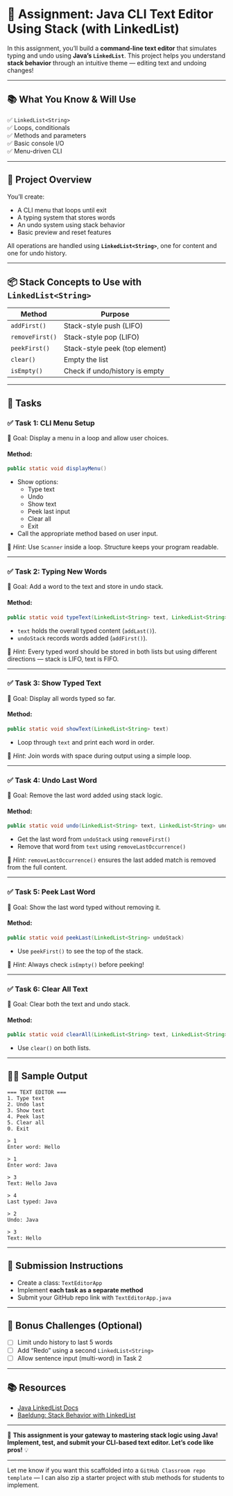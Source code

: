 # **📝 Assignment: Java CLI Text Editor Using Stack (with LinkedList)**

In this assignment, you’ll build a **command-line text editor** that simulates typing and undo using **Java’s `LinkedList`**. This project helps you understand **stack behavior** through an intuitive theme — editing text and undoing changes!

---

## **📚 What You Know & Will Use**

✅ `LinkedList<String>`  
✅ Loops, conditionals  
✅ Methods and parameters  
✅ Basic console I/O  
✅ Menu-driven CLI


---

## **🧭 Project Overview**

You’ll create:
- A CLI menu that loops until exit
- A typing system that stores words
- An undo system using stack behavior
- Basic preview and reset features

All operations are handled using **`LinkedList<String>`**, one for content and one for undo history.

---

## **📦 Stack Concepts to Use with `LinkedList<String>`**

| Method        | Purpose                          |
|---------------|----------------------------------|
| `addFirst()`  | Stack-style push (LIFO)          |
| `removeFirst()`| Stack-style pop (LIFO)          |
| `peekFirst()` | Stack-style peek (top element)   |
| `clear()`     | Empty the list                   |
| `isEmpty()`   | Check if undo/history is empty   |

---

## **🧪 Tasks**

### ✅ **Task 1: CLI Menu Setup**

📌 Goal: Display a menu in a loop and allow user choices.

#### Method:
```java
public static void displayMenu()
```

- Show options:
  - Type text
  - Undo
  - Show text
  - Peek last input
  - Clear all
  - Exit
- Call the appropriate method based on user input.

🧠 *Hint*: Use `Scanner` inside a loop. Structure keeps your program readable.

---

### ✅ **Task 2: Typing New Words**

📌 Goal: Add a word to the text and store in undo stack.

#### Method:
```java
public static void typeText(LinkedList<String> text, LinkedList<String> undoStack, String input)
```

- `text` holds the overall typed content (`addLast()`).
- `undoStack` records words added (`addFirst()`).

🧠 *Hint*: Every typed word should be stored in both lists but using different directions — stack is LIFO, text is FIFO.

---

### ✅ **Task 3: Show Typed Text**

📌 Goal: Display all words typed so far.

#### Method:
```java
public static void showText(LinkedList<String> text)
```

- Loop through `text` and print each word in order.

🧠 *Hint*: Join words with space during output using a simple loop.

---

### ✅ **Task 4: Undo Last Word**

📌 Goal: Remove the last word added using stack logic.

#### Method:
```java
public static void undo(LinkedList<String> text, LinkedList<String> undoStack)
```

- Get the last word from `undoStack` using `removeFirst()`
- Remove that word from `text` using `removeLastOccurrence()`

🧠 *Hint*: `removeLastOccurrence()` ensures the last added match is removed from the full content.

---

### ✅ **Task 5: Peek Last Word**

📌 Goal: Show the last word typed without removing it.

#### Method:
```java
public static void peekLast(LinkedList<String> undoStack)
```

- Use `peekFirst()` to see the top of the stack.

🧠 *Hint*: Always check `isEmpty()` before peeking!

---

### ✅ **Task 6: Clear All Text**

📌 Goal: Clear both the text and undo stack.

#### Method:
```java
public static void clearAll(LinkedList<String> text, LinkedList<String> undoStack)
```

- Use `clear()` on both lists.

---

## **🧑‍💻 Sample Output**

```
=== TEXT EDITOR ===
1. Type text
2. Undo last
3. Show text
4. Peek last
5. Clear all
0. Exit

> 1
Enter word: Hello

> 1
Enter word: Java

> 3
Text: Hello Java

> 4
Last typed: Java

> 2
Undo: Java

> 3
Text: Hello
```

---

## **📂 Submission Instructions**

- Create a class: `TextEditorApp`
- Implement **each task as a separate method**
- Submit your GitHub repo link with `TextEditorApp.java`

---

## **🧪 Bonus Challenges (Optional)**

- [ ] Limit undo history to last 5 words  
- [ ] Add “Redo” using a second `LinkedList<String>`  
- [ ] Allow sentence input (multi-word) in Task 2

---

## **📚 Resources**

- [Java LinkedList Docs](https://docs.oracle.com/javase/8/docs/api/java/util/LinkedList.html)
- [Baeldung: Stack Behavior with LinkedList](https://www.baeldung.com/java-stack)

---

🎯 **This assignment is your gateway to mastering stack logic using Java! Implement, test, and submit your CLI-based text editor. Let’s code like pros!** 💡

---

Let me know if you want this scaffolded into a `GitHub Classroom repo template` — I can also zip a starter project with stub methods for students to implement.
